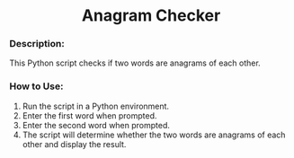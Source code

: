 <div align="center">

# Anagram Checker

</div>

### Description:
This Python script checks if two words are anagrams of each other.

### How to Use:
1. Run the script in a Python environment.
2. Enter the first word when prompted.
3. Enter the second word when prompted.
4. The script will determine whether the two words are anagrams of each other and display the result.